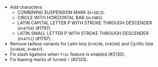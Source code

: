 * Add characters:
  - COMBINING SUSPENSION MARK (`U+1DC3`).
  - CIRCLE WITH HORIZONTAL BAR (`U+29B5`).
  - LATIN CAPITAL LETTER P WITH STROKE THROUGH DESCENDER (`U+A750`) (#1797).
  - LATIN SMALL LETTER P WITH STROKE THROUGH DESCENDER (`U+A751`) (#1797).
* Remove tailless variants for Latin Iota (`U+0196`, `U+0269`) and Cyrillic Iota (`U+A646`, `U+A647`).
* Fix slash ligations when `frac` feature is enabled (#2130).
* Fix leaning marks of turned `r` (#2133).
